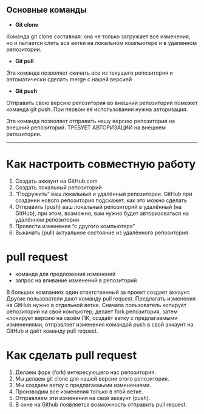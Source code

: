 ## Основные команды

- **Git clone**

Команда git clone составная: она не только
загружает все изменения, но и пытается слить
все ветки на локальном компьютере и в
удаленном репозитории.

- **Git pull**

Эта команда позволяет скачать все
из текущего репозитория и автоматически
сделать merge с нашей версией

- **Git push**

Отправить свою версию репозитория во
внешний репозиторий поможет команда git
push. При первом её использовании нужна авторизация.

Эта команда позволяет отправить нашу
версию репозитория на внешний
репозиторий. ТРЕБУЕТ АВТОРИЗАЦИИ
на внешнем репозитории.

---

# **Как настроить совместную работу**

1. Создать аккаунт на GitHub.com
2. Создать локальный репозиторий
3. “Подружить” ваш локальный и удалённый репозитории.
   GitHub при создании нового репозитория подскажет, как это можно сделать
4. Отправить (push) ваш локальный репозиторий в удалённый (на GitHub), при этом, возможно,
   вам нужно будет авторизоваться на удалённом репозитории
5. Провести изменения “с другого компьютера”
6. Выкачать (pull) актуальное состояние из удалённого репозитория

# **pull request**

- команда для предложения изменений
- запрос на вливание изменений в репозиторий

В больших компаниях один ответственный за проект создает аккаунт. Другие пользователи дают
команду pull request. Предлагать изменения на GitHub нужно в отдельной ветке. Сначала
пользователь копирует репозиторий на свой компьютер, делает fork репозитория, затем
клонирует версию на своём ПК, создаёт ветку с предлагаемыми изменениями, отправляет
изменения командой push в свой аккаунт на GitHub и даёт команду pull request.

# **Как сделать pull request**

1. Делаем форк (fork) интересующего нас репозитория.
2. Мы делаем git clone для нашей версии этого репозитория.
3. Мы создаем ветку с предлагаемыми изменениями.
4. Производим все изменения только в этой ветке.
5. Отправляем эти изменения на свой аккаунт (push).
6. В окне на Github появляется возможность отправить pull request.
